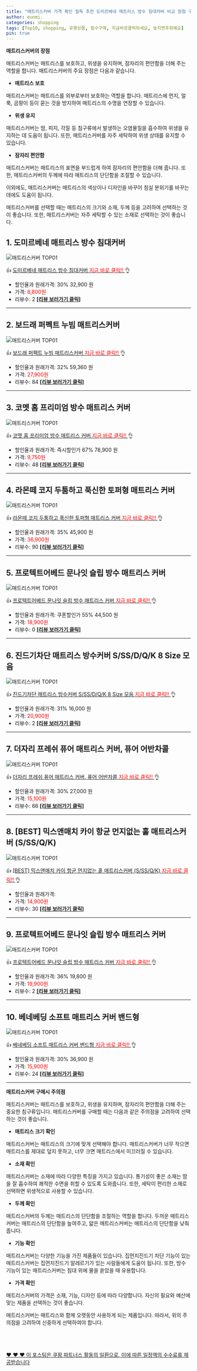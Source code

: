 ```yaml
---
title: "매트리스커버 가격 확인 필독 추천 도미르베네 매트리스 방수 침대커버 비교 장점 구매가이드"
author: eunmi.
categories: shopping
tags: [Top10, shopping, 유행상품, 필수구매, 지금바로클릭하세요, 놓치면후회해요]
pin: true
---
```

**매트리스커버의 장점**

매트리스커버는 매트리스를 보호하고, 위생을 유지하며, 잠자리의 편안함을 더해 주는 역할을 합니다. 매트리스커버의 주요 장점은 다음과 같습니다.

* **매트리스 보호**

매트리스커버는 매트리스를 외부로부터 보호하는 역할을 합니다. 매트리스에 먼지, 얼룩, 곰팡이 등이 묻는 것을 방지하여 매트리스의 수명을 연장할 수 있습니다.

* **위생 유지**

매트리스커버는 땀, 피지, 각질 등 침구류에서 발생하는 오염물질을 흡수하여 위생을 유지하는 데 도움이 됩니다. 또한, 매트리스커버를 자주 세탁하여 위생 상태를 유지할 수 있습니다.

* **잠자리 편안함**

매트리스커버는 매트리스의 표면을 부드럽게 하여 잠자리의 편안함을 더해 줍니다. 또한, 매트리스커버의 두께에 따라 매트리스의 단단함을 조절할 수 있습니다.

이외에도, 매트리스커버는 매트리스의 색상이나 디자인을 바꾸어 침실 분위기를 바꾸는 데에도 도움이 됩니다.

매트리스커버를 선택할 때는 매트리스의 크기와 소재, 두께 등을 고려하여 선택하는 것이 좋습니다. 또한, 매트리스커버는 자주 세탁할 수 있는 소재로 선택하는 것이 좋습니다.

   

## 1. 도미르베네 매트리스 방수 침대커버

![매트리스커버 TOP01](https://thumbnail9.coupangcdn.com/thumbnails/remote/230x230ex/image/vendor_inventory/8e68/10e610081ea104fa2d9283f10dd69fd52aa5943426cbb48631e0205bfdee.jpg)


👍 [도미르베네 매트리스 방수 침대커버 <font color=red> 지금 바로 클릭!! </font> ](https://link.coupang.com/re/AFFSDP?lptag=AF3617701&subid=GithubCoopas&pageKey=6155361088&traceid=V0-153&itemId=20143827789&vendorItemId=87237143750) 👌 


- 할인율과 원래가격: 30%  32,900   원
- 가격: <span style='color:red'>8,800원</span>
- 리뷰수: 2  [**[리뷰 보러가기 클릭]**](https://link.coupang.com/re/AFFSDP?lptag=AF3617701&subid=GithubCoopas&pageKey=6155361088&traceid=V0-153&itemId=20143827789&vendorItemId=87237143750)

---


   

## 2. 보드래 퍼펙트 누빔 매트리스커버

![매트리스커버 TOP01](https://thumbnail8.coupangcdn.com/thumbnails/remote/230x230ex/image/retail/images/376388842722582-31eafa85-aea8-4149-aa5b-3e4643ff1c66.jpg)


👍 [보드래 퍼펙트 누빔 매트리스커버 <font color=red> 지금 바로 클릭!! </font> ](https://link.coupang.com/re/AFFSDP?lptag=AF3617701&subid=GithubCoopas&pageKey=40721806&traceid=V0-153&itemId=148953983&vendorItemId=3337738934) 👌 


- 할인율과 원래가격: 32%  59,360   원
- 가격: <span style='color:red'>27,900원</span>
- 리뷰수: 84  [**[리뷰 보러가기 클릭]**](https://link.coupang.com/re/AFFSDP?lptag=AF3617701&subid=GithubCoopas&pageKey=40721806&traceid=V0-153&itemId=148953983&vendorItemId=3337738934)

---


   

## 3. 코멧 홈 프리미엄 방수 매트리스 커버

![매트리스커버 TOP01](https://thumbnail9.coupangcdn.com/thumbnails/remote/230x230ex/image/retail/images/681471480754163-47bfbfd0-2064-4dc8-b2a8-fe6052d891c8.jpg)


👍 [코멧 홈 프리미엄 방수 매트리스 커버 <font color=red> 지금 바로 클릭!! </font> ](https://link.coupang.com/re/AFFSDP?lptag=AF3617701&subid=GithubCoopas&pageKey=1074277210&traceid=V0-153&itemId=2023718449&vendorItemId=70023351795) 👌 


- 할인율과 원래가격: 즉시할인가 67%  78,900   원
- 가격: <span style='color:red'>9,750원</span>
- 리뷰수: 48  [**[리뷰 보러가기 클릭]**](https://link.coupang.com/re/AFFSDP?lptag=AF3617701&subid=GithubCoopas&pageKey=1074277210&traceid=V0-153&itemId=2023718449&vendorItemId=70023351795)

---


   

## 4. 라몬떼 코지 두툼하고 푹신한 토퍼형 매트리스 커버

![매트리스커버 TOP01](https://thumbnail6.coupangcdn.com/thumbnails/remote/230x230ex/image/retail/images/6857181760458111-4dcf2882-cc6c-4889-a52b-51d3f845f8cd.jpg)


👍 [라몬떼 코지 두툼하고 푹신한 토퍼형 매트리스 커버 <font color=red> 지금 바로 클릭!! </font> ](https://link.coupang.com/re/AFFSDP?lptag=AF3617701&subid=GithubCoopas&pageKey=6397767513&traceid=V0-153&itemId=13668057538&vendorItemId=80920151709) 👌 


- 할인율과 원래가격: 35%  45,900   원
- 가격: <span style='color:red'>36,900원</span>
- 리뷰수: 90  [**[리뷰 보러가기 클릭]**](https://link.coupang.com/re/AFFSDP?lptag=AF3617701&subid=GithubCoopas&pageKey=6397767513&traceid=V0-153&itemId=13668057538&vendorItemId=80920151709)

---


   

## 5. 프로텍트어베드 문나잇 슬립 방수 매트리스 커버

![매트리스커버 TOP01](https://thumbnail8.coupangcdn.com/thumbnails/remote/230x230ex/image/retail/images/281656418429652-db6af239-b960-458a-a788-99d9af1c25e4.jpg)


👍 [프로텍트어베드 문나잇 슬립 방수 매트리스 커버 <font color=red> 지금 바로 클릭!! </font> ](https://link.coupang.com/re/AFFSDP?lptag=AF3617701&subid=GithubCoopas&pageKey=6122157152&traceid=V0-153&itemId=16856336206&vendorItemId=84035211521) 👌 


- 할인율과 원래가격: 쿠폰할인가 55%  44,500   원
- 가격: <span style='color:red'>18,900원</span>
- 리뷰수: 0  [**[리뷰 보러가기 클릭]**](https://link.coupang.com/re/AFFSDP?lptag=AF3617701&subid=GithubCoopas&pageKey=6122157152&traceid=V0-153&itemId=16856336206&vendorItemId=84035211521)

---


   

## 6. 진드기차단 매트리스 방수커버 S/SS/D/Q/K 8 Size 모음

![매트리스커버 TOP01](https://thumbnail10.coupangcdn.com/thumbnails/remote/230x230ex/image/vendor_inventory/f32e/162a185447cda4836afb530a90485a9fba1fb42ae7ee3392601db62f4e5c.jpg)


👍 [진드기차단 매트리스 방수커버 S/SS/D/Q/K 8 Size 모음 <font color=red> 지금 바로 클릭!! </font> ](https://link.coupang.com/re/AFFSDP?lptag=AF3617701&subid=GithubCoopas&pageKey=1082850674&traceid=V0-153&itemId=2036031430&vendorItemId=70035451971) 👌 


- 할인율과 원래가격: 31%  16,000   원
- 가격: <span style='color:red'>20,900원</span>
- 리뷰수: 2  [**[리뷰 보러가기 클릭]**](https://link.coupang.com/re/AFFSDP?lptag=AF3617701&subid=GithubCoopas&pageKey=1082850674&traceid=V0-153&itemId=2036031430&vendorItemId=70035451971)

---


   

## 7. 더자리 프레쉬 퓨어 매트리스 커버, 퓨어 어반차콜

![매트리스커버 TOP01](https://thumbnail10.coupangcdn.com/thumbnails/remote/230x230ex/image/retail/images/5300776619454680-30494061-c1c4-4942-a94a-b9ccc0794cf2.jpg)


👍 [더자리 프레쉬 퓨어 매트리스 커버, 퓨어 어반차콜 <font color=red> 지금 바로 클릭!! </font> ](https://link.coupang.com/re/AFFSDP?lptag=AF3617701&subid=GithubCoopas&pageKey=1486712017&traceid=V0-153&itemId=2552901800&vendorItemId=70566325792) 👌 


- 할인율과 원래가격: 30%  27,000   원
- 가격: <span style='color:red'>15,100원</span>
- 리뷰수: 66  [**[리뷰 보러가기 클릭]**](https://link.coupang.com/re/AFFSDP?lptag=AF3617701&subid=GithubCoopas&pageKey=1486712017&traceid=V0-153&itemId=2552901800&vendorItemId=70566325792)

---


   

## 8. [BEST] 믹스앤매치 카이 항균 먼지없는 홑 매트리스커버 (S/SS/Q/K)

![매트리스커버 TOP01](https://thumbnail10.coupangcdn.com/thumbnails/remote/230x230ex/image/vendor_inventory/49ea/208136a0508ea30c781467db23afbc4ec847903d032cd46a33cc127e82ed.jpg)


👍 [[BEST] 믹스앤매치 카이 항균 먼지없는 홑 매트리스커버 (S/SS/Q/K) <font color=red> 지금 바로 클릭!! </font> ](https://link.coupang.com/re/AFFSDP?lptag=AF3617701&subid=GithubCoopas&pageKey=7166906382&traceid=V0-153&itemId=18047508924&vendorItemId=84836893353) 👌 


- 할인율과 원래가격: 
- 가격: <span style='color:red'>14,900원</span>
- 리뷰수: 30  [**[리뷰 보러가기 클릭]**](https://link.coupang.com/re/AFFSDP?lptag=AF3617701&subid=GithubCoopas&pageKey=7166906382&traceid=V0-153&itemId=18047508924&vendorItemId=84836893353)

---


   

## 9. 프로텍트어베드 문나잇 슬립 방수 매트리스 커버

![매트리스커버 TOP01](https://thumbnail9.coupangcdn.com/thumbnails/remote/230x230ex/image/retail/images/895869958268666-bf502ebb-3452-4274-b4d0-8ab3f03fa6cf.jpg)


👍 [프로텍트어베드 문나잇 슬립 방수 매트리스 커버 <font color=red> 지금 바로 클릭!! </font> ](https://link.coupang.com/re/AFFSDP?lptag=AF3617701&subid=GithubCoopas&pageKey=6122157152&traceid=V0-153&itemId=17655207140&vendorItemId=84820752269) 👌 


- 할인율과 원래가격: 36%  19,800   원
- 가격: <span style='color:red'>19,900원</span>
- 리뷰수: 2  [**[리뷰 보러가기 클릭]**](https://link.coupang.com/re/AFFSDP?lptag=AF3617701&subid=GithubCoopas&pageKey=6122157152&traceid=V0-153&itemId=17655207140&vendorItemId=84820752269)

---


   

## 10. 베네베딩 소프트 매트리스 커버 밴드형

![매트리스커버 TOP01](https://thumbnail7.coupangcdn.com/thumbnails/remote/230x230ex/image/retail/images/2352162481529855-b01e7940-2d01-421e-84e9-333163be690a.jpg)


👍 [베네베딩 소프트 매트리스 커버 밴드형 <font color=red> 지금 바로 클릭!! </font> ](https://link.coupang.com/re/AFFSDP?lptag=AF3617701&subid=GithubCoopas&pageKey=4605032130&traceid=V0-153&itemId=5684580621&vendorItemId=72983446295) 👌 


- 할인율과 원래가격: 30%  36,900   원
- 가격: <span style='color:red'>15,900원</span>
- 리뷰수: 24  [**[리뷰 보러가기 클릭]**](https://link.coupang.com/re/AFFSDP?lptag=AF3617701&subid=GithubCoopas&pageKey=4605032130&traceid=V0-153&itemId=5684580621&vendorItemId=72983446295)

---
**매트리스커버 구매시 주의점**

매트리스커버는 매트리스를 보호하고, 위생을 유지하며, 잠자리의 편안함을 더해 주는 중요한 침구류입니다. 매트리스커버를 구매할 때는 다음과 같은 주의점을 고려하여 선택하는 것이 좋습니다.

* **매트리스 크기 확인**

매트리스커버는 매트리스의 크기에 맞게 선택해야 합니다. 매트리스커버가 너무 작으면 매트리스를 제대로 덮지 못하고, 너무 크면 매트리스에서 미끄러질 수 있습니다.

* **소재 확인**

매트리스커버는 소재에 따라 다양한 특징을 가지고 있습니다. 통기성이 좋은 소재는 땀을 잘 흡수하여 쾌적한 수면을 취할 수 있도록 도와줍니다. 또한, 세탁이 편리한 소재로 선택하면 위생적으로 사용할 수 있습니다.

* **두께 확인**

매트리스커버의 두께는 매트리스의 단단함을 조절하는 역할을 합니다. 두꺼운 매트리스커버는 매트리스의 단단함을 높여주고, 얇은 매트리스커버는 매트리스의 단단함을 낮춰줍니다.

* **기능 확인**

매트리스커버는 다양한 기능을 가진 제품들이 있습니다. 집먼지진드기 차단 기능이 있는 매트리스커버는 집먼지진드기 알레르기가 있는 사람들에게 도움이 됩니다. 또한, 방수 기능이 있는 매트리스커버는 침대 위에 물을 쏟았을 때 유용합니다.

* **가격 확인**

매트리스커버의 가격은 소재, 기능, 디자인 등에 따라 다양합니다. 자신의 필요와 예산에 맞는 제품을 선택하는 것이 좋습니다.

매트리스커버는 매트리스와 함께 오랫동안 사용하게 되는 제품입니다. 따라서, 위의 주의점을 고려하여 신중하게 선택하여야 합니다.<br><br><br><br><br> [ ❤ ❤ ❤ 이 포스팅은 쿠팡 파트너스 활동의 일환으로, 이에 따른 일정액의 수수료를 제공받습니다](https://link.coupang.com/a/bcEFyh)
